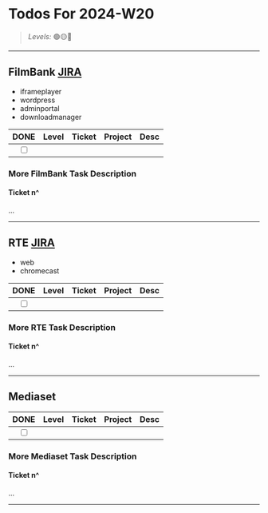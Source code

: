 # Todos For 2024-W20

> _Levels:_ 🟢🟡🔴

---

## FilmBank [JIRA](https://fincons.atlassian.net/jira/software/projects/DDS/boards/9/timeline)

- iframeplayer
- wordpress
- adminportal
- downloadmanager

|                     DONE                      | Level | Ticket | Project | Desc |
| :-------------------------------------------: | :---: | :----: | :-----: | :--: |
| <input type="checkbox" unchecked id="b5a2b9"> |       |  []()  |         |      |

### More FilmBank Task Description

#### Ticket n^

...

---

## RTE [JIRA](https://ott-jira.finconsgroup.com/secure/RapidBoard.jspa?rapidView=1&projectKey=RTEBB&view=planning.nodetail&quickFilter=1)

- web
- chromecast

|                     DONE                      | Level | Ticket | Project | Desc |
| :-------------------------------------------: | :---: | :----: | :-----: | :--: |
| <input type="checkbox" unchecked id="64f445"> |       |  []()  |         |      |

### More RTE Task Description

#### Ticket n^

...

---

## Mediaset

|                     DONE                      | Level | Ticket | Project | Desc |
| :-------------------------------------------: | :---: | :----: | :-----: | :--: |
| <input type="checkbox" unchecked id="23647e"> |       |  []()  |         |      |

### More Mediaset Task Description

#### Ticket n^

...

---
